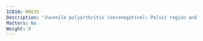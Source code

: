 ```yaml
---
ICD10: M0835
Description: "Juvenile polyarthritis (seronegative): Pelvic region and thigh"
Matters: No
Weight: 0
---
```

